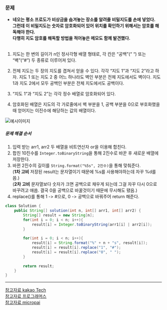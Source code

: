 ### 문제
* **네오는 평소 프로도가 비상금을 숨겨놓는 장소를 알려줄 비밀지도를 손에 넣었다. <br/>그런데 이 비밀지도는 숫자로 암호화되어 있어 위치를 확인하기 위해서는 암호를 해독해야 한다. <br/>다행히 지도 암호를 해독할 방법을 적어놓은 메모도 함께 발견했다.**
<br/><br/>
1. 지도는 한 변의 길이가 n인 정사각형 배열 형태로, 각 칸은 “공백”(“ “) 또는 “벽”(“#”) 두 종류로 이루어져 있다.

2. 전체 지도는 두 장의 지도를 겹쳐서 얻을 수 있다. 각각 “지도 1”과 “지도 2”라고 하자. 지도 1 또는 지도 2 중 어느 하나라도 벽인 부분은 전체 지도에서도 벽이다. 지도 1과 지도 2에서 모두 공백인 부분은 전체 지도에서도 공백이다.

3. “지도 1”과 “지도 2”는 각각 정수 배열로 암호화되어 있다.

4. 암호화된 배열은 지도의 각 가로줄에서 벽 부분을 1, 공백 부분을 0으로 부호화했을 때 얻어지는 이진수에 해당하는 값의 배열이다.

![예시이미지](http://t1.kakaocdn.net/welcome2018/secret8.png)


##### 문제 해결 순서
1. 입력 받는 arr1, arr2 두 배열을 비트연산자 or을 이용해 합친다.
2. 합친 10진수를 `Integer.toBinaryString`을 통해 2진수로 바꾼 후 새로운 배열에 저장한다.
3. 바뀐 2진수의 길이를 `String.format("%5s", 2진수)`을 통해 맞춰준다. 
<br/>(**1차 고비** 저장된 result는 문자열이기 때문에 %s를 사용해야하는데 자꾸 %d를 씀.)
<br/>(**2차 고비** 문자열보다 숫자가 크면 공백으로 채우게 되는데 그걸 자꾸 다시 0으로 바꾸려고 애씀. 결국 0을 공백으로 바꿀것이기 때문에 무시해도 됐음.)
4. replace()를 통해 1 -> #으로, 0 -> 공백으로 바꿔주어 return 해준다.


```java
class Solution {
    public String[] solution(int n, int[] arr1, int[] arr2) {
        String[] result = new String[n];
        for(int i = 0; i < n; i++){
            result[i] = Integer.toBinaryString(arr1[i] | arr2[i]);
        }
        
        for(int i = 0; i < n; i++){
            result[i] = String.format("%" + n + "s", result[i]);
            result[i] = result[i].replace("1", "#");
            result[i] = result[i].replace("0", " ");
        }
                                   
        return result;
    }
}
```

---
[참고자료 kakao Tech](https://tech.kakao.com/2017/09/27/kakao-blind-recruitment-round-1/)<br/>
[참고자료 프로그래머스](https://programmers.co.kr/)<br/>
[참고자료 micropai](https://micropai.tistory.com/48)
